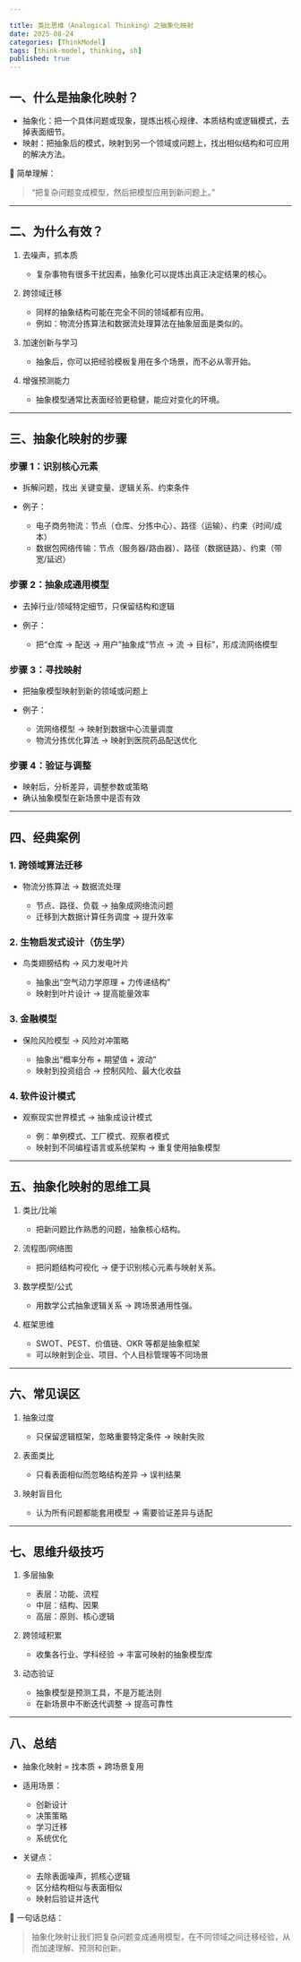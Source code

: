 ```yaml
---

title: 类比思维（Analogical Thinking）之抽象化映射
date: 2025-08-24
categories: [ThinkModel]
tags: [think-model, thinking, sh]
published: true
---
```


## 一、什么是抽象化映射？

* 抽象化：把一个具体问题或现象，提炼出核心规律、本质结构或逻辑模式，去掉表面细节。
* 映射：把抽象后的模式，映射到另一个领域或问题上，找出相似结构和可应用的解决方法。

📌 简单理解：

> “把复杂问题变成模型，然后把模型应用到新问题上。”

---

## 二、为什么有效？

1. 去噪声，抓本质

   * 复杂事物有很多干扰因素，抽象化可以提炼出真正决定结果的核心。

2. 跨领域迁移

   * 同样的抽象结构可能在完全不同的领域都有应用。
   * 例如：物流分拣算法和数据流处理算法在抽象层面是类似的。

3. 加速创新与学习

   * 抽象后，你可以把经验模板复用在多个场景，而不必从零开始。

4. 增强预测能力

   * 抽象模型通常比表面经验更稳健，能应对变化的环境。

---

## 三、抽象化映射的步骤

### 步骤 1：识别核心元素

* 拆解问题，找出 关键变量、逻辑关系、约束条件
* 例子：

  * 电子商务物流：节点（仓库、分拣中心）、路径（运输）、约束（时间/成本）
  * 数据包网络传输：节点（服务器/路由器）、路径（数据链路）、约束（带宽/延迟）

### 步骤 2：抽象成通用模型

* 去掉行业/领域特定细节，只保留结构和逻辑
* 例子：

  * 把“仓库 → 配送 → 用户”抽象成“节点 → 流 → 目标”，形成流网络模型

### 步骤 3：寻找映射

* 把抽象模型映射到新的领域或问题上
* 例子：

  * 流网络模型 → 映射到数据中心流量调度
  * 物流分拣优化算法 → 映射到医院药品配送优化

### 步骤 4：验证与调整

* 映射后，分析差异，调整参数或策略
* 确认抽象模型在新场景中是否有效

---

## 四、经典案例

### 1. 跨领域算法迁移

* 物流分拣算法 → 数据流处理

  * 节点、路径、负载 → 抽象成网络流问题
  * 迁移到大数据计算任务调度 → 提升效率

### 2. 生物启发式设计（仿生学）

* 鸟类翅膀结构 → 风力发电叶片

  * 抽象出“空气动力学原理 + 力传递结构”
  * 映射到叶片设计 → 提高能量效率

### 3. 金融模型

* 保险风险模型 → 风险对冲策略

  * 抽象出“概率分布 + 期望值 + 波动”
  * 映射到投资组合 → 控制风险、最大化收益

### 4. 软件设计模式

* 观察现实世界模式 → 抽象成设计模式

  * 例：单例模式、工厂模式、观察者模式
  * 映射到不同编程语言或系统架构 → 重复使用抽象模型

---

## 五、抽象化映射的思维工具

1. 类比/比喻

   * 把新问题比作熟悉的问题，抽象核心结构。

2. 流程图/网络图

   * 把问题结构可视化 → 便于识别核心元素与映射关系。

3. 数学模型/公式

   * 用数学公式抽象逻辑关系 → 跨场景通用性强。

4. 框架思维

   * SWOT、PEST、价值链、OKR 等都是抽象框架
   * 可以映射到企业、项目、个人目标管理等不同场景

---

## 六、常见误区

1. 抽象过度

   * 只保留逻辑框架，忽略重要特定条件 → 映射失败

2. 表面类比

   * 只看表面相似而忽略结构差异 → 误判结果

3. 映射盲目化

   * 认为所有问题都能套用模型 → 需要验证差异与适配

---

## 七、思维升级技巧

1. 多层抽象

   * 表层：功能、流程
   * 中层：结构、因果
   * 高层：原则、核心逻辑

2. 跨领域积累

   * 收集各行业、学科经验 → 丰富可映射的抽象模型库

3. 动态验证

   * 抽象模型是预测工具，不是万能法则
   * 在新场景中不断迭代调整 → 提高可靠性

---

## 八、总结

* 抽象化映射 = 找本质 + 跨场景复用
* 适用场景：

  * 创新设计
  * 决策策略
  * 学习迁移
  * 系统优化
* 关键点：

  * 去除表面噪声，抓核心逻辑
  * 区分结构相似与表面相似
  * 映射后验证并迭代

📌 一句话总结：

> 抽象化映射让我们把复杂问题变成通用模型，在不同领域之间迁移经验，从而加速理解、预测和创新。

